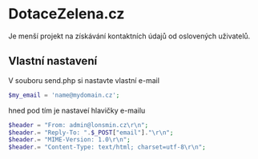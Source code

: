 # DotaceZelena.cz
Je menší projekt na získávání kontaktních údajů od oslovených uživatelů.

## Vlastní nastavení
V souboru send.php si nastavte vlastní e-mail

```PHP
$my_email = 'name@mydomain.cz';
```
hned pod tím je nastaveí hlavičky e-mailu

```PHP
$header = "From: admin@lonsmin.cz\r\n"; 
$header.= "Reply-To: ".$_POST["email"]."\r\n";
$header.= "MIME-Version: 1.0\r\n"; 
$header.= "Content-Type: text/html; charset=utf-8\r\n";
```
